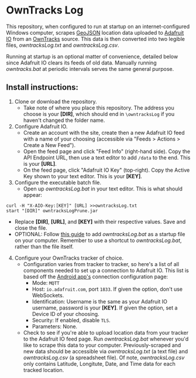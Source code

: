 # OwnTracks Log

This repository, when configured to run at startup on an internet-configured Windows computer, scrapes [GeoJSON](https://geojson.org/) location data uploaded to [Adafruit IO](https://io.adafruit.com/) from an [OwnTracks](https://github.com/owntracks/owntracks) source. This data is then converted into two legible files, *owntracksLog.txt* and *owntracksLog.csv*.

Running at startup is an optional matter of convenience, detailed below since Adafruit IO clears its feeds of old data. Manually running *owntracks.bat* at periodic intervals serves the same general purpose.

## Install instructions:

1. Clone or download the repository.
   - Take note of where you place this repository. The address you choose is your **[DIR]**, which should end in `\owntracksLog` if you haven't changed the folder name.
2. Configure Adafruit IO.
   - Create an account with the site, create then a new Adafruit IO feed with a name of your choosing (accessible via "Feeds > Actions > Create a New Feed").
   - Open the feed page and click "Feed Info" (right-hand side). Copy the API Endpoint URL, then use a text editor to add `/data` to the end. This is your **[URL]**.
   - On the feed page, click "Adafruit IO Key" (top-right). Copy the Active Key shown to your text editor. This is your **[KEY]**.
3. Configure the executable batch file.
   - Open up *owntracksLog.bat* in your text editor. This is what should appear:
  ```
  curl -H "X-AIO-Key:[KEY]" [URL] >>owntracksLog.txt
  start "[DIR]" owntracksLogPrune.jar
  ```
   - Replace **[DIR]**, **[URL]**, and **[KEY]** with their respective values. Save and close the file.
   - OPTIONAL: Follow [this guide](https://www.freecodecamp.org/news/how-to-change-startup-program-in-windows-7-8-and-10/) to add *owntracksLog.bat* as a startup file on your computer. Remember to use a shortcut to *owntracksLog.bat*, rather than the file itself.
4. Configure your OwnTracks tracker of choice.
   - Configuration varies from tracker to tracker, so here's a list of all components needed to set up a connection to Adafruit IO. This list is based off the [Android app's](https://github.com/owntracks/android) connection configuration page:
     - Mode: `MQTT`
     - Host: `io.adafruit.com`, port `1833`. If given the option, don't use WebSockets.
     - Identification: Username is the same as your Adafruit IO username, password is your **[KEY]**. If given the option, set a Device ID of your choosing.
     - Security: If enabled, disable `TLS`.
     - Parameters: None.
   - Check to see if you're able to upload location data from your tracker to the Adafruit IO feed page. Run *owntracksLog.bat* whenever you'd like to scrape this data to your computer. Previously-scraped and new data should be accessible via *owntracksLog.txt* (a text file) and *owntracksLog.csv* (a spreadsheet file). Of note, *owntracksLog.csv* only contains Latitude, Longitute, Date, and Time data for each tracked location.
